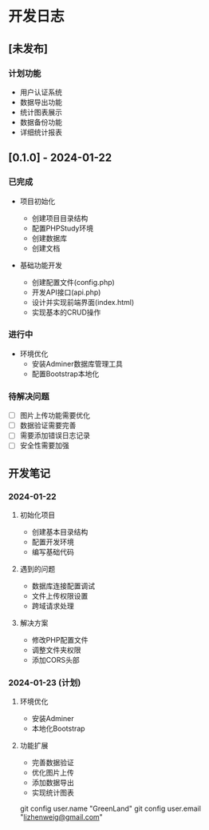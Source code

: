 # 开发日志

## [未发布]

### 计划功能
- 用户认证系统
- 数据导出功能
- 统计图表展示
- 数据备份功能
- 详细统计报表

## [0.1.0] - 2024-01-22

### 已完成
- 项目初始化
  - 创建项目目录结构
  - 配置PHPStudy环境
  - 创建数据库
  - 创建文档

- 基础功能开发
  - 创建配置文件(config.php)
  - 开发API接口(api.php)
  - 设计并实现前端界面(index.html)
  - 实现基本的CRUD操作

### 进行中
- 环境优化
  - 安装Adminer数据库管理工具
  - 配置Bootstrap本地化

### 待解决问题
- [ ] 图片上传功能需要优化
- [ ] 数据验证需要完善
- [ ] 需要添加错误日志记录
- [ ] 安全性需要加强

## 开发笔记

### 2024-01-22
1. 初始化项目
   - 创建基本目录结构
   - 配置开发环境
   - 编写基础代码

2. 遇到的问题
   - 数据库连接配置调试
   - 文件上传权限设置
   - 跨域请求处理

3. 解决方案
   - 修改PHP配置文件
   - 调整文件夹权限
   - 添加CORS头部

### 2024-01-23 (计划)
1. 环境优化
   - 安装Adminer
   - 本地化Bootstrap

2. 功能扩展
   - 完善数据验证
   - 优化图片上传
   - 添加数据导出
   - 实现统计图表 


   git config user.name "GreenLand"
git config user.email "lizhenweig@gmail.com"